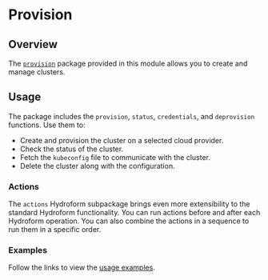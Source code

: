 # Provision

## Overview

The [`provision`](https://godoc.org/github.com/kyma-incubator/hydroform/provision) package provided in this module allows you to create and manage clusters.

## Usage

The package includes the  `provision`, `status`, `credentials`, and `deprovision` functions. Use them to:

- Create and provision the cluster on a selected cloud provider.
- Check the status of the cluster.
- Fetch the `kubeconfig` file to communicate with the cluster.
- Delete the cluster along with the configuration. 

### Actions 

The `actions` Hydroform subpackage brings even more extensibility to the standard Hydroform functionality. You can run actions before and after each Hydroform operation. You can also combine the actions in a sequence to run them in a specific order.

### Examples

Follow the links to view the [usage examples](./examples/README.md).
